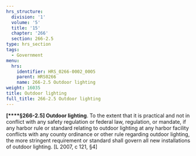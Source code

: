 ```yaml
---
hrs_structure:
  division: '1'
  volume: '5'
  title: '15'
  chapter: '266'
  section: 266-2.5
type: hrs_section
tags:
  - Government
menu:
  hrs:
    identifier: HRS_0266-0002_0005
    parent: HRS0266
    name: 266-2.5 Outdoor lighting
weight: 16035
title: Outdoor lighting
full_title: 266-2.5 Outdoor lighting
---
```

**[****§266-2.5] Outdoor lighting**. To the extent that it is practical and not in conflict with any safety regulation or federal law, regulation, or mandate, if any harbor rule or standard relating to outdoor lighting at any harbor facility conflicts with any county ordinance or other rule regarding outdoor lighting, the more stringent requirement or standard shall govern all new installations of outdoor lighting. [L 2007, c 121, §4]